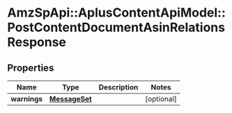 # AmzSpApi::AplusContentApiModel::PostContentDocumentAsinRelationsResponse

## Properties
Name | Type | Description | Notes
------------ | ------------- | ------------- | -------------
**warnings** | [**MessageSet**](MessageSet.md) |  | [optional] 

